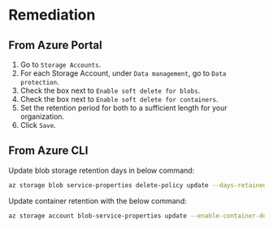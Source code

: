 # Remediation

## From Azure Portal

1. Go to `Storage Accounts`.
2. For each Storage Account, under `Data management`, go to `Data protection`.
3. Check the box next to `Enable soft delete for blobs`.
4. Check the box next to `Enable soft delete for containers`.
5. Set the retention period for both to a sufficient length for your organization.
6. Click `Save`.

## From Azure CLI

Update blob storage retention days in below command:

```sh
az storage blob service-properties delete-policy update --days-retained <RetentionDaysValue> --account-name <StorageAccountName> --account-key <AccountKey> --enable true
```

Update container retention with the below command:

```sh
az storage account blob-service-properties update --enable-container-delete-retention true --container-delete-retention-days <days> --account-name <storageAccount> --resource-group <resourceGroup>
```
